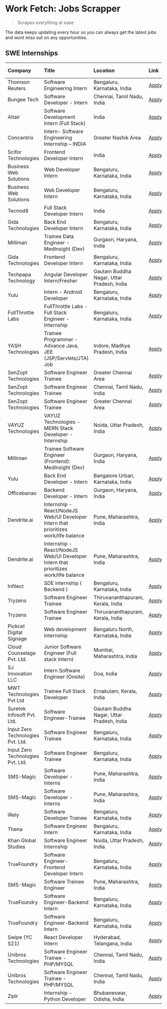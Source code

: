 # Work Fetch: Jobs Scrapper
> Scrapes everything at ease

The data keeps updating every hour so you can always get the latest jobs and wont miss out on any opportunities.

## SWE Internships
<!--START_SECTION:workfetch-->
| Company                           | Title                                                                                | Location                                  | Link                                                                                                                                                                                                                                                                                              | Date Posted   |
|:----------------------------------|:-------------------------------------------------------------------------------------|:------------------------------------------|:--------------------------------------------------------------------------------------------------------------------------------------------------------------------------------------------------------------------------------------------------------------------------------------------------|:--------------|
| Thomson Reuters                   | Software Engineering Intern                                                          | Bengaluru, Karnataka, India               | [Apply](https://in.linkedin.com/jobs/view/software-engineering-intern-at-thomson-reuters-3842214991?position=39&pageNum=0&refId=L8NTtefIx8Jt75zYMsRndA%3D%3D&trackingId=LOf%2FP9%2Fw8jGe%2BMoQ25vyxg%3D%3D&trk=public_jobs_jserp-result_search-card)                                              | 2024-02-28    |
| Bungee Tech                       | Software Developer - Intern                                                          | Chennai, Tamil Nadu, India                | [Apply](https://in.linkedin.com/jobs/view/software-developer-intern-at-bungee-tech-3842220746?position=45&pageNum=0&refId=L8NTtefIx8Jt75zYMsRndA%3D%3D&trackingId=VgAJoffq7Bi9Kd2i25%2BhmQ%3D%3D&trk=public_jobs_jserp-result_search-card)                                                        | 2024-02-28    |
| Altair                            | Software Development Intern (Full Stack)                                             | India                                     | [Apply](https://in.linkedin.com/jobs/view/software-development-intern-full-stack-at-altair-3840065993?position=49&pageNum=0&refId=L8NTtefIx8Jt75zYMsRndA%3D%3D&trackingId=WPE9ltf5t%2BCqUeTxMYkcIg%3D%3D&trk=public_jobs_jserp-result_search-card)                                                | 2024-02-28    |
| Concentrix                        | Intern- Software Engineering Internship – INDIA                                      | Greater Nashik Area                       | [Apply](https://in.linkedin.com/jobs/view/intern-software-engineering-internship-%E2%80%93-india-at-concentrix-3839392063?position=3&pageNum=0&refId=L8NTtefIx8Jt75zYMsRndA%3D%3D&trackingId=Zli9qL6pcJnCqNEvcKqdhg%3D%3D&trk=public_jobs_jserp-result_search-card)                               | 2024-02-27    |
| Scifor Technologies               | Frontend Developer Intern                                                            | India                                     | [Apply](https://in.linkedin.com/jobs/view/frontend-developer-intern-at-scifor-technologies-3839011953?position=51&pageNum=0&refId=L8NTtefIx8Jt75zYMsRndA%3D%3D&trackingId=t%2F6NJTVQf4%2ByUU%2FMA4v5ig%3D%3D&trk=public_jobs_jserp-result_search-card)                                            | 2024-02-27    |
| Business Web Solutions            | Web Developer Intern                                                                 | Bengaluru, Karnataka, India               | [Apply](https://in.linkedin.com/jobs/view/web-developer-intern-at-business-web-solutions-3839906144?position=25&pageNum=0&refId=L8NTtefIx8Jt75zYMsRndA%3D%3D&trackingId=NZ9%2B%2F4e%2FqqsfThYhUhW9AQ%3D%3D&trk=public_jobs_jserp-result_search-card)                                              | 2024-02-26    |
| Business Web Solutions            | Web Developer Intern                                                                 | Bengaluru, Karnataka, India               | [Apply](https://in.linkedin.com/jobs/view/web-developer-intern-at-business-web-solutions-3839906144?position=1&pageNum=2&refId=dSbUGSiCmgqVm29E1ERakQ%3D%3D&trackingId=Qi%2FDXHzKs%2Bck%2FHQupqyijA%3D%3D&trk=public_jobs_jserp-result_search-card)                                               | 2024-02-26    |
| Tecnod8                           | Full Stack Developer Intern                                                          | India                                     | [Apply](https://in.linkedin.com/jobs/view/full-stack-developer-intern-at-tecnod8-3834283868?position=50&pageNum=0&refId=L8NTtefIx8Jt75zYMsRndA%3D%3D&trackingId=MnsxLWHRuaWTu5VGLsjlgA%3D%3D&trk=public_jobs_jserp-result_search-card)                                                            | 2024-02-25    |
| Gida Technologies                 | Back End Developer Intern                                                            | Bengaluru, Karnataka, India               | [Apply](https://in.linkedin.com/jobs/view/back-end-developer-intern-at-gida-technologies-3836849295?position=56&pageNum=0&refId=L8NTtefIx8Jt75zYMsRndA%3D%3D&trackingId=rNiu94BFs%2BYpDWmZ0RZnbA%3D%3D&trk=public_jobs_jserp-result_search-card)                                                  | 2024-02-23    |
| Milliman                          | Trainee Data Engineer - MedInsight (Dev)                                             | Gurgaon, Haryana, India                   | [Apply](https://in.linkedin.com/jobs/view/trainee-data-engineer-medinsight-dev-at-milliman-3789275187?position=58&pageNum=0&refId=L8NTtefIx8Jt75zYMsRndA%3D%3D&trackingId=3mBvN8N72QbJeCPS2xGbRw%3D%3D&trk=public_jobs_jserp-result_search-card)                                                  | 2024-02-23    |
| Gida Technologies                 | Frontend Developer Intern                                                            | Bengaluru, Karnataka, India               | [Apply](https://in.linkedin.com/jobs/view/frontend-developer-intern-at-gida-technologies-3836040945?position=19&pageNum=0&refId=L8NTtefIx8Jt75zYMsRndA%3D%3D&trackingId=Zv1wkhD%2BvKv7mTJPihrzdw%3D%3D&trk=public_jobs_jserp-result_search-card)                                                  | 2024-02-21    |
| Techpapa Technology               | Angular Developer Intern/Fresher                                                     | Gautam Buddha Nagar, Uttar Pradesh, India | [Apply](https://in.linkedin.com/jobs/view/angular-developer-intern-fresher-at-techpapa-technology-3834305862?position=41&pageNum=0&refId=L8NTtefIx8Jt75zYMsRndA%3D%3D&trackingId=T%2Fw5FPJjQec1SrM9oXV61A%3D%3D&trk=public_jobs_jserp-result_search-card)                                         | 2024-02-20    |
| Yulu                              | Intern - Android Developer                                                           | Bengaluru, Karnataka, India               | [Apply](https://in.linkedin.com/jobs/view/intern-android-developer-at-yulu-3834459982?position=53&pageNum=0&refId=L8NTtefIx8Jt75zYMsRndA%3D%3D&trackingId=mLGZjflgox1QuiXHIl8RGw%3D%3D&trk=public_jobs_jserp-result_search-card)                                                                  | 2024-02-19    |
| FullThrottle Labs                 | FullThrottle Labs - Full Stack Engineer - Internship                                 | Bengaluru, Karnataka, India               | [Apply](https://in.linkedin.com/jobs/view/fullthrottle-labs-full-stack-engineer-internship-at-fullthrottle-labs-3829636016?position=47&pageNum=0&refId=L8NTtefIx8Jt75zYMsRndA%3D%3D&trackingId=SwKstGcfiRPlNHgKXODdww%3D%3D&trk=public_jobs_jserp-result_search-card)                             | 2024-02-17    |
| YASH Technologies                 | Trainee Programmer - Advance Java, JEE (JSP/Servlets/JTA) Job                        | Indore, Madhya Pradesh, India             | [Apply](https://in.linkedin.com/jobs/view/trainee-programmer-advance-java-jee-jsp-servlets-jta-job-at-yash-technologies-3811759183?position=14&pageNum=0&refId=L8NTtefIx8Jt75zYMsRndA%3D%3D&trackingId=jaDPSWLa%2F0MAHmOZZCz0hg%3D%3D&trk=public_jobs_jserp-result_search-card)                   | 2024-02-13    |
| SenZopt Technologies              | Software Engineer Trainee                                                            | Greater Chennai Area                      | [Apply](https://in.linkedin.com/jobs/view/software-engineer-trainee-at-senzopt-technologies-3827688781?position=32&pageNum=0&refId=L8NTtefIx8Jt75zYMsRndA%3D%3D&trackingId=7qfjbejQnYM%2FSrQhHo08ZQ%3D%3D&trk=public_jobs_jserp-result_search-card)                                               | 2024-02-12    |
| SenZopt Technologies              | Software Engineer Trainee                                                            | Chennai, Tamil Nadu, India                | [Apply](https://in.linkedin.com/jobs/view/software-engineer-trainee-at-senzopt-technologies-3827686880?position=42&pageNum=0&refId=L8NTtefIx8Jt75zYMsRndA%3D%3D&trackingId=w7iLGu84JLW9vYX0j4nfyw%3D%3D&trk=public_jobs_jserp-result_search-card)                                                 | 2024-02-12    |
| SenZopt Technologies              | Software Engineer Trainee                                                            | Greater Chennai Area                      | [Apply](https://in.linkedin.com/jobs/view/software-engineer-trainee-at-senzopt-technologies-3827688781?position=8&pageNum=2&refId=dSbUGSiCmgqVm29E1ERakQ%3D%3D&trackingId=PktPMukYcd0yozNjMBCNUA%3D%3D&trk=public_jobs_jserp-result_search-card)                                                  | 2024-02-12    |
| VAYUZ Technologies                | VAYUZ Technologies - MERN Stack Developer - Internship                               | Noida, Uttar Pradesh, India               | [Apply](https://in.linkedin.com/jobs/view/vayuz-technologies-mern-stack-developer-internship-at-vayuz-technologies-3822619356?position=48&pageNum=0&refId=L8NTtefIx8Jt75zYMsRndA%3D%3D&trackingId=tO9GkURfPp3arHI9sTK2HA%3D%3D&trk=public_jobs_jserp-result_search-card)                          | 2024-02-10    |
| Milliman                          | Trainee Software Engineer (Frontend): MedInsight (Dev)                               | Gurgaon, Haryana, India                   | [Apply](https://in.linkedin.com/jobs/view/trainee-software-engineer-frontend-medinsight-dev-at-milliman-3792874280?position=5&pageNum=0&refId=L8NTtefIx8Jt75zYMsRndA%3D%3D&trackingId=I4F0E3ENS8al8GgwlumfxA%3D%3D&trk=public_jobs_jserp-result_search-card)                                      | 2024-02-09    |
| Yulu                              | Back End Developer - Intern                                                          | Bangalore Urban, Karnataka, India         | [Apply](https://in.linkedin.com/jobs/view/back-end-developer-intern-at-yulu-3821682220?position=8&pageNum=0&refId=L8NTtefIx8Jt75zYMsRndA%3D%3D&trackingId=cOinRNr3ZO3ikXJ6ZUcrvQ%3D%3D&trk=public_jobs_jserp-result_search-card)                                                                  | 2024-02-04    |
| Officebanao                       | Backend Developer - Intern                                                           | Gurgaon, Haryana, India                   | [Apply](https://in.linkedin.com/jobs/view/backend-developer-intern-at-officebanao-3814263731?position=18&pageNum=0&refId=L8NTtefIx8Jt75zYMsRndA%3D%3D&trackingId=klrHZzwnHGx8vZuNp%2Ffj1g%3D%3D&trk=public_jobs_jserp-result_search-card)                                                         | 2024-01-31    |
| Dendrite.ai                       | Internship - React/NodeJS Web/UI Developer Intern that prioritizes work/life balance | Pune, Maharashtra, India                  | [Apply](https://in.linkedin.com/jobs/view/internship-react-nodejs-web-ui-developer-intern-that-prioritizes-work-life-balance-at-dendrite-ai-3818948068?position=28&pageNum=0&refId=L8NTtefIx8Jt75zYMsRndA%3D%3D&trackingId=Cf8xboCMCo7Lxytd946qpw%3D%3D&trk=public_jobs_jserp-result_search-card) | 2024-01-31    |
| Dendrite.ai                       | Internship - React/NodeJS Web/UI Developer Intern that prioritizes work/life balance | Pune, Maharashtra, India                  | [Apply](https://in.linkedin.com/jobs/view/internship-react-nodejs-web-ui-developer-intern-that-prioritizes-work-life-balance-at-dendrite-ai-3818948068?position=4&pageNum=2&refId=dSbUGSiCmgqVm29E1ERakQ%3D%3D&trackingId=5BZNMahzMgiVfFHgyf0lUQ%3D%3D&trk=public_jobs_jserp-result_search-card)  | 2024-01-31    |
| Infilect                          | SDE internship ( Backend )                                                           | Bengaluru, Karnataka, India               | [Apply](https://in.linkedin.com/jobs/view/sde-internship-backend-at-infilect-3815120558?position=20&pageNum=0&refId=L8NTtefIx8Jt75zYMsRndA%3D%3D&trackingId=ROV7G1zKeF%2BwlT9akSEJUQ%3D%3D&trk=public_jobs_jserp-result_search-card)                                                              | 2024-01-25    |
| Tryzens                           | Software Engineer Trainee                                                            | Thiruvananthapuram, Kerala, India         | [Apply](https://in.linkedin.com/jobs/view/software-engineer-trainee-at-tryzens-3809363491?position=34&pageNum=0&refId=L8NTtefIx8Jt75zYMsRndA%3D%3D&trackingId=JO0YufZ1jazjjtQOOHS12g%3D%3D&trk=public_jobs_jserp-result_search-card)                                                              | 2024-01-18    |
| Tryzens                           | Software Engineer Trainee                                                            | Thiruvananthapuram, Kerala, India         | [Apply](https://in.linkedin.com/jobs/view/software-engineer-trainee-at-tryzens-3809363491?position=10&pageNum=2&refId=dSbUGSiCmgqVm29E1ERakQ%3D%3D&trackingId=luTMKfr0Ildw0H2%2BPjj4QQ%3D%3D&trk=public_jobs_jserp-result_search-card)                                                            | 2024-01-18    |
| Pickcel Digital Signage           | Web development Internship                                                           | Bengaluru North, Karnataka, India         | [Apply](https://in.linkedin.com/jobs/view/web-development-internship-at-pickcel-digital-signage-3826062393?position=52&pageNum=0&refId=L8NTtefIx8Jt75zYMsRndA%3D%3D&trackingId=wtsuCQIBKhov%2BFJgyT%2FNDw%3D%3D&trk=public_jobs_jserp-result_search-card)                                         | 2024-01-15    |
| Cloud Counselage Pvt. Ltd.        | Junior Software Engineer (Full stack Intern)                                         | Mumbai, Maharashtra, India                | [Apply](https://in.linkedin.com/jobs/view/junior-software-engineer-full-stack-intern-at-cloud-counselage-pvt-ltd-3803132814?position=21&pageNum=0&refId=L8NTtefIx8Jt75zYMsRndA%3D%3D&trackingId=n97F5P8WAyxlfbsAON7fYQ%3D%3D&trk=public_jobs_jserp-result_search-card)                            | 2024-01-11    |
| SJ Innovation LLC                 | Intern Software Engineer (Onsite)                                                    | Goa, India                                | [Apply](https://in.linkedin.com/jobs/view/intern-software-engineer-onsite-at-sj-innovation-llc-3799959011?position=38&pageNum=0&refId=L8NTtefIx8Jt75zYMsRndA%3D%3D&trackingId=aRYZUpylKvy%2B1UveTKhXjQ%3D%3D&trk=public_jobs_jserp-result_search-card)                                            | 2024-01-11    |
| MWT Technologies Pvt Ltd          | Trainee Full Stack Developer                                                         | Ernakulam, Kerala, India                  | [Apply](https://in.linkedin.com/jobs/view/trainee-full-stack-developer-at-mwt-technologies-pvt-ltd-3800921715?position=4&pageNum=0&refId=L8NTtefIx8Jt75zYMsRndA%3D%3D&trackingId=SKflJ74eQtan9J867dje%2BQ%3D%3D&trk=public_jobs_jserp-result_search-card)                                         | 2024-01-09    |
| Suretek Infosoft Pvt. Ltd.        | Software Engineer-Trainee                                                            | Gautam Buddha Nagar, Uttar Pradesh, India | [Apply](https://in.linkedin.com/jobs/view/software-engineer-trainee-at-suretek-infosoft-pvt-ltd-3800934643?position=15&pageNum=0&refId=L8NTtefIx8Jt75zYMsRndA%3D%3D&trackingId=%2F0FxB5PGU3%2FPVr%2FqHGKaLg%3D%3D&trk=public_jobs_jserp-result_search-card)                                       | 2024-01-09    |
| Input Zero Technologies Pvt. Ltd. | Software Engineer Trainee                                                            | Bengaluru, Karnataka, India               | [Apply](https://in.linkedin.com/jobs/view/software-engineer-trainee-at-input-zero-technologies-pvt-ltd-3800927643?position=29&pageNum=0&refId=L8NTtefIx8Jt75zYMsRndA%3D%3D&trackingId=uqJZu3IYY45y8LytsgbnqQ%3D%3D&trk=public_jobs_jserp-result_search-card)                                      | 2024-01-09    |
| Input Zero Technologies Pvt. Ltd. | Software Engineer Trainee                                                            | Bengaluru, Karnataka, India               | [Apply](https://in.linkedin.com/jobs/view/software-engineer-trainee-at-input-zero-technologies-pvt-ltd-3800927643?position=5&pageNum=2&refId=dSbUGSiCmgqVm29E1ERakQ%3D%3D&trackingId=Cb5jbyEI6K0N2b8fW%2BnNRg%3D%3D&trk=public_jobs_jserp-result_search-card)                                     | 2024-01-09    |
| SMS-Magic                         | Software Developer -Interns                                                          | Pune, Maharashtra, India                  | [Apply](https://in.linkedin.com/jobs/view/software-developer-interns-at-sms-magic-3799485343?position=31&pageNum=0&refId=L8NTtefIx8Jt75zYMsRndA%3D%3D&trackingId=xIFReM8UR3axL%2BdxpvlmwQ%3D%3D&trk=public_jobs_jserp-result_search-card)                                                         | 2024-01-05    |
| SMS-Magic                         | Software Developer -Interns                                                          | Pune, Maharashtra, India                  | [Apply](https://in.linkedin.com/jobs/view/software-developer-interns-at-sms-magic-3799485343?position=7&pageNum=2&refId=dSbUGSiCmgqVm29E1ERakQ%3D%3D&trackingId=pn%2BGX1%2BMr8mOKLrEgpQ2qg%3D%3D&trk=public_jobs_jserp-result_search-card)                                                        | 2024-01-05    |
| iRely                             | Software Developer Trainee                                                           | Bengaluru, Karnataka, India               | [Apply](https://in.linkedin.com/jobs/view/software-developer-trainee-at-irely-3801577534?position=10&pageNum=0&refId=L8NTtefIx8Jt75zYMsRndA%3D%3D&trackingId=R80A9cAcc1aKkaHs61K9iA%3D%3D&trk=public_jobs_jserp-result_search-card)                                                               | 2023-12-22    |
| Thena                             | Software Engineer Intern                                                             | Bengaluru, Karnataka, India               | [Apply](https://in.linkedin.com/jobs/view/software-engineer-intern-at-thena-3778731751?position=12&pageNum=0&refId=L8NTtefIx8Jt75zYMsRndA%3D%3D&trackingId=GnF%2FKENBPU3m%2FyWU44rsLw%3D%3D&trk=public_jobs_jserp-result_search-card)                                                             | 2023-12-05    |
| Khan Global Studies               | Software Engineer Internship                                                         | Noida, Uttar Pradesh, India               | [Apply](https://in.linkedin.com/jobs/view/software-engineer-internship-at-khan-global-studies-3766942197?position=43&pageNum=0&refId=L8NTtefIx8Jt75zYMsRndA%3D%3D&trackingId=ZtUkRG%2FgQrwOOC70ZsJZ2w%3D%3D&trk=public_jobs_jserp-result_search-card)                                             | 2023-11-27    |
| TrueFoundry                       | Software Engineer- Frontend Developer Intern                                         | Bengaluru, Karnataka, India               | [Apply](https://in.linkedin.com/jobs/view/software-engineer-frontend-developer-intern-at-truefoundry-3790095058?position=11&pageNum=0&refId=L8NTtefIx8Jt75zYMsRndA%3D%3D&trackingId=qrPA2nONhpyvwv3LEPl6dg%3D%3D&trk=public_jobs_jserp-result_search-card)                                        | 2023-11-24    |
| SMS-Magic                         | Software Trainee Engineer                                                            | Pune, Maharashtra, India                  | [Apply](https://in.linkedin.com/jobs/view/software-trainee-engineer-at-sms-magic-3761409781?position=23&pageNum=0&refId=L8NTtefIx8Jt75zYMsRndA%3D%3D&trackingId=Jm11g6zAcs4yz6lV2D1mIA%3D%3D&trk=public_jobs_jserp-result_search-card)                                                            | 2023-11-16    |
| TrueFoundry                       | Software Engineer-Backend Intern                                                     | Bengaluru, Karnataka, India               | [Apply](https://in.linkedin.com/jobs/view/software-engineer-backend-intern-at-truefoundry-3779508170?position=27&pageNum=0&refId=L8NTtefIx8Jt75zYMsRndA%3D%3D&trackingId=x1P1YDkRHZOoHA%2FCfTaRJQ%3D%3D&trk=public_jobs_jserp-result_search-card)                                                 | 2023-11-10    |
| TrueFoundry                       | Software Engineer-Backend Intern                                                     | Bengaluru, Karnataka, India               | [Apply](https://in.linkedin.com/jobs/view/software-engineer-backend-intern-at-truefoundry-3779508170?position=3&pageNum=2&refId=dSbUGSiCmgqVm29E1ERakQ%3D%3D&trackingId=AoUCmSgyq8Kk860jllMCsw%3D%3D&trk=public_jobs_jserp-result_search-card)                                                    | 2023-11-10    |
| Swipe (YC S21)                    | React Developer Intern                                                               | Hyderabad, Telangana, India               | [Apply](https://in.linkedin.com/jobs/view/react-developer-intern-at-swipe-yc-s21-3737600089?position=13&pageNum=0&refId=L8NTtefIx8Jt75zYMsRndA%3D%3D&trackingId=CccnPYkWH93tNngQpPMeMQ%3D%3D&trk=public_jobs_jserp-result_search-card)                                                            | 2023-10-13    |
| Unibros Technologies              | Software Engineer Trainee - PHP/MYSQL                                                | Chennai, Tamil Nadu, India                | [Apply](https://in.linkedin.com/jobs/view/software-engineer-trainee-php-mysql-at-unibros-technologies-3656599241?position=33&pageNum=0&refId=L8NTtefIx8Jt75zYMsRndA%3D%3D&trackingId=0A3qolFyu%2Bww75QWz3U54g%3D%3D&trk=public_jobs_jserp-result_search-card)                                     | 2023-06-12    |
| Unibros Technologies              | Software Engineer Trainee - PHP/MYSQL                                                | Chennai, Tamil Nadu, India                | [Apply](https://in.linkedin.com/jobs/view/software-engineer-trainee-php-mysql-at-unibros-technologies-3656599241?position=9&pageNum=2&refId=dSbUGSiCmgqVm29E1ERakQ%3D%3D&trackingId=z03erlvzosH3TOaxpoVMnQ%3D%3D&trk=public_jobs_jserp-result_search-card)                                        | 2023-06-12    |
| Ziplr                             | Internship - Python Developer                                                        | Bhubaneswar, Odisha, India                | [Apply](https://in.linkedin.com/jobs/view/internship-python-developer-at-ziplr-3645677592?position=55&pageNum=0&refId=L8NTtefIx8Jt75zYMsRndA%3D%3D&trackingId=fnkgBBQ56y6N3ZR3tCu9fw%3D%3D&trk=public_jobs_jserp-result_search-card)                                                              | 2023-06-02    |
<!--END_SECTION:workfetch-->
